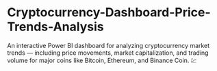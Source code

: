 # Cryptocurrency-Dashboard-Price-Trends-Analysis
An interactive Power BI dashboard for analyzing cryptocurrency market trends — including price movements, market capitalization, and trading volume for major coins like Bitcoin, Ethereum, and Binance Coin. 💹
